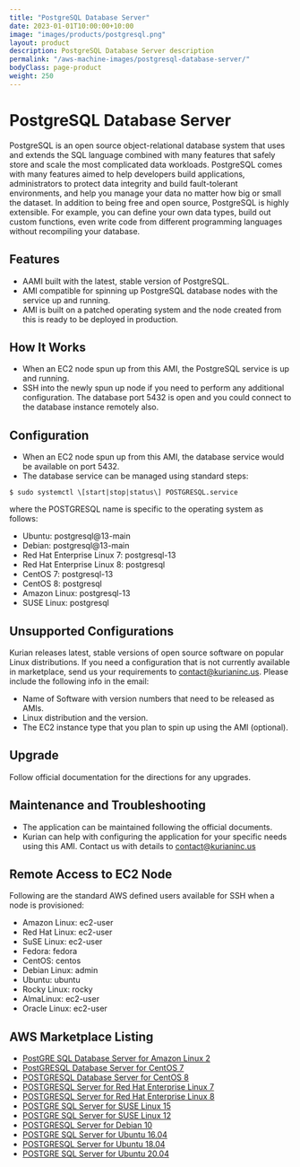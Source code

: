 ```yaml
---
title: "PostgreSQL Database Server"
date: 2023-01-01T10:00:00+10:00
image: "images/products/postgresql.png"
layout: product
description: PostgreSQL Database Server description
permalink: "/aws-machine-images/postgresql-database-server/"
bodyClass: page-product
weight: 250
---
```


# PostgreSQL Database Server

PostgreSQL is an open source object-relational database system that uses and extends the SQL language combined with many features that safely store and scale the most complicated data workloads. PostgreSQL comes with many features aimed to help developers build applications, administrators to protect data integrity and build fault-tolerant environments, and help you manage your data no matter how big or small the dataset. In addition to being free and open source, PostgreSQL is highly extensible. For example, you can define your own data types, build out custom functions, even write code from different programming languages without recompiling your database.

## Features

*   AAMI built with the latest, stable version of PostgreSQL.
*   AMI compatible for spinning up PostgreSQL database nodes with the service up and running.
*   AMI is built on a patched operating system and the node created from this is ready to be deployed in production.

## How It Works

*   When an EC2 node spun up from this AMI, the PostgreSQL service is up and running.
*   SSH into the newly spun up node if you need to perform any additional configuration. The database port 5432 is open and you could connect to the database instance remotely also.
    

## Configuration

*   When an EC2 node spun up from this AMI, the database service would be available on port 5432.
*   The database service can be managed using standard steps:

```
$ sudo systemctl \[start|stop|status\] POSTGRESQL.service  
```
where the POSTGRESQL name is specific to the operating system as follows:
*   Ubuntu: postgresql@13-main
*   Debian: postgresql@13-main
*   Red Hat Enterprise Linux 7: postgresql-13
*   Red Hat Enterprise Linux 8: postgresql
*   CentOS 7: postgresql-13
*   CentOS 8: postgresql
*   Amazon Linux: postgresql-13
*   SUSE Linux: postgresql

## Unsupported Configurations

Kurian releases latest, stable versions of open source software on popular Linux distributions. If you need a configuration that is not currently available in marketplace, send us your requirements to contact@kurianinc.us. Please include the following info in the email:
*   Name of Software with version numbers that need to be released as AMIs.
*   Linux distribution and the version.
*   The EC2 instance type that you plan to spin up using the AMI (optional).

## Upgrade

Follow official documentation for the directions for any upgrades.

## Maintenance and Troubleshooting

*   The application can be maintained following the official documents.
*   Kurian can help with configuring the application for your specific needs using this AMI. Contact us with details to contact@kurianinc.us
    

## Remote Access to EC2 Node

Following are the standard AWS defined users available for SSH when a node is provisioned:

*   Amazon Linux: ec2-user
*   Red Hat Linux: ec2-user
*   SuSE Linux: ec2-user
*   Fedora: fedora
*   CentOS: centos
*   Debian Linux: admin
*   Ubuntu: ubuntu
*   Rocky Linux: rocky
*   AlmaLinux: ec2-user
*   Oracle Linux: ec2-user

## AWS Marketplace Listing

*   [PostGRE SQL Database Server for Amazon Linux 2](https://aws.amazon.com/marketplace/pp/prodview-xvj2s6m7ixzug?sr=0-9&ref_=beagle&applicationId=AWSMPContessa)
*   [PostGRESQL Database Server for CentOS 7](https://aws.amazon.com/marketplace/pp/prodview-h6b7jwgb2dc2e?sr=0-5&ref_=beagle&applicationId=AWSMPContessa)
*   [POSTGRESQL Database Server for CentOS 8](https://aws.amazon.com/marketplace/pp/prodview-yb7g7qskmpwc6?sr=0-1&ref_=beagle&applicationId=AWSMPContessa)
*   [POSTGRESQL Server for Red Hat Enterprise Linux 7](https://aws.amazon.com/marketplace/pp/prodview-yjpzslswwbmak?sr=0-11&ref_=beagle&applicationId=AWSMPContessa)
*   [POSTGRESQL Server for Red Hat Enterprise Linux 8](https://aws.amazon.com/marketplace/pp/prodview-cqmlyhvzlgl2e?sr=0-10&ref_=beagle&applicationId=AWSMPContessa)
*   [POSTGRE SQL Server for SUSE Linux 15](https://aws.amazon.com/marketplace/pp/prodview-56htqramg36a2?sr=0-7&ref_=beagle&applicationId=AWSMPContessa)
*   [POSTGRE SQL Server for SUSE Linux 12](https://aws.amazon.com/marketplace/pp/prodview-v22pnfn4jikis?sr=0-8&ref_=beagle&applicationId=AWSMPContessa)
*   [POSTGRESQL Server for Debian 10](https://aws.amazon.com/marketplace/pp/prodview-btcrkfpt57q24?sr=0-6&ref_=beagle&applicationId=AWSMPContessa)
*   [POSTGRE SQL Server for Ubuntu 16.04](https://aws.amazon.com/marketplace/pp/prodview-h7rbwjaqp2m3u?sr=0-3&ref_=beagle&applicationId=AWSMPContessa)
*   [POSTGRESQL Server for Ubuntu 18.04](https://aws.amazon.com/marketplace/pp/prodview-25gqlugusxjma?sr=0-2&ref_=beagle&applicationId=AWSMPContessa)
*   [POSTGRE SQL Server for Ubuntu 20.04](https://aws.amazon.com/marketplace/pp/prodview-mgm443ayiultw?sr=0-1&ref_=beagle&applicationId=AWSMPContessa)


